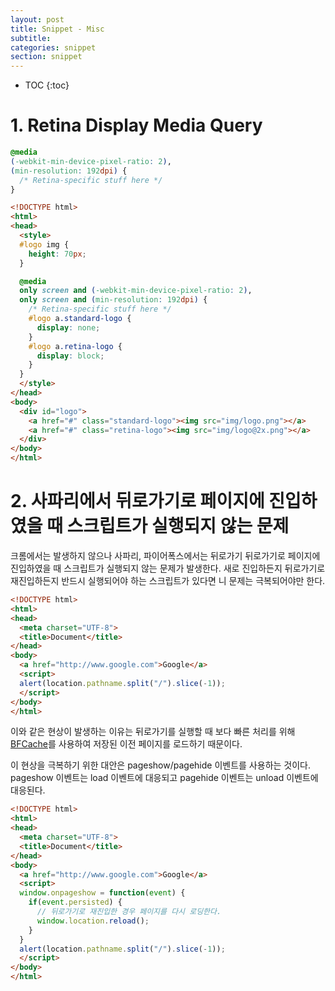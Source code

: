 ```yaml
---
layout: post
title: Snippet - Misc
subtitle:
categories: snippet
section: snippet
---
```


* TOC
{:toc}

# 1. Retina Display Media Query

```css
@media
(-webkit-min-device-pixel-ratio: 2),
(min-resolution: 192dpi) {
  /* Retina-specific stuff here */
}
```

```html
<!DOCTYPE html>
<html>
<head>
  <style>
  #logo img {
    height: 70px;
  }

  @media
  only screen and (-webkit-min-device-pixel-ratio: 2),
  only screen and (min-resolution: 192dpi) {
    /* Retina-specific stuff here */
    #logo a.standard-logo {
      display: none;
    }
    #logo a.retina-logo {
      display: block;
    }
  }
  </style>
</head>
<body>
  <div id="logo">
    <a href="#" class="standard-logo"><img src="img/logo.png"></a>
    <a href="#" class="retina-logo"><img src="img/logo@2x.png"></a>
  </div>
</body>
</html>
```

<div class="result"></div>

# 2. 사파리에서 뒤로가기로 페이지에 진입하였을 때 스크립트가 실행되지 않는 문제

크롬에서는 발생하지 않으나 사파리, 파이어폭스에서는 뒤로가기 뒤로가기로 페이지에 진입하였을 때 스크립트가 실행되지 않는 문제가 발생한다. 새로 진입하든지 뒤로가기로 재진입하든지 반드시 실행되어야 하는 스크립트가 있다면 니 문제는 극복되어야만 한다.


```html
<!DOCTYPE html>
<html>
<head>
  <meta charset="UTF-8">
  <title>Document</title>
</head>
<body>
  <a href="http://www.google.com">Google</a>
  <script>
  alert(location.pathname.split("/").slice(-1));
  </script>
</body>
</html>
```

<div class="result"></div>

이와 같은 현상이 발생하는 이유는 뒤로가기를 실행할 때 보다 빠른 처리를 위해 [BFCache]( https://developer.mozilla.org/en-US/docs/Working_with_BFCache)를 사용하여 저장된 이전 페이지를 로드하기 때문이다.

이 현상을 극복하기 위한 대안은 pageshow/pagehide 이벤트를 사용하는 것이다. pageshow 이벤트는 load 이벤트에 대응되고 pagehide 이벤트는 unload 이벤트에 대응된다.

```html
<!DOCTYPE html>
<html>
<head>
  <meta charset="UTF-8">
  <title>Document</title>
</head>
<body>
  <a href="http://www.google.com">Google</a>
  <script>
  window.onpageshow = function(event) {
    if(event.persisted) {
      // 뒤로가기로 재진입한 경우 페이지를 다시 로딩한다.
      window.location.reload();
    }
  }
  alert(location.pathname.split("/").slice(-1));
  </script>
</body>
</html>
```

<div class="result"></div>
